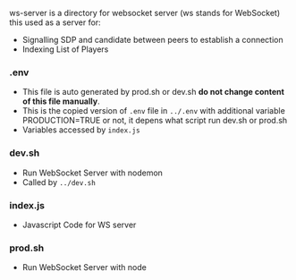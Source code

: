 ws-server is a directory for websocket server (ws stands for WebSocket)
this used as a server for:  
- Signalling SDP and candidate between peers to establish a connection
- Indexing List of Players
### .env
- This file is auto generated by prod.sh or dev.sh **do not change content of this file manually**.  
- This is the copied version of `.env` file in `../.env` with additional variable PRODUCTION=TRUE or not, it depens what script run dev.sh or prod.sh  
- Variables accessed by `index.js`
  
### dev.sh
- Run WebSocket Server with nodemon
- Called by `../dev.sh`

### index.js
- Javascript Code for WS server

### prod.sh
- Run WebSocket Server with node